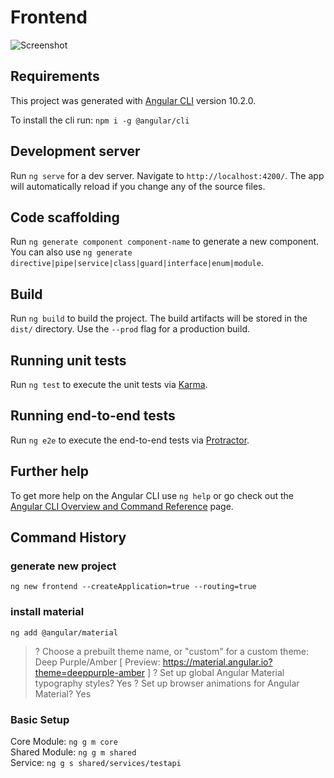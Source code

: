 # Frontend

![Screenshot](https://user-images.githubusercontent.com/2607973/114623761-00692500-9cb0-11eb-80fe-02b022712a77.png)

## Requirements

This project was generated with [Angular CLI](https://github.com/angular/angular-cli) version 10.2.0.  

To install the cli run: `npm i -g @angular/cli`

## Development server

Run `ng serve` for a dev server. Navigate to `http://localhost:4200/`. The app will automatically reload if you change any of the source files.

## Code scaffolding

Run `ng generate component component-name` to generate a new component. You can also use `ng generate directive|pipe|service|class|guard|interface|enum|module`.

## Build

Run `ng build` to build the project. The build artifacts will be stored in the `dist/` directory. Use the `--prod` flag for a production build.

## Running unit tests

Run `ng test` to execute the unit tests via [Karma](https://karma-runner.github.io).

## Running end-to-end tests

Run `ng e2e` to execute the end-to-end tests via [Protractor](http://www.protractortest.org/).

## Further help

To get more help on the Angular CLI use `ng help` or go check out the [Angular CLI Overview and Command Reference](https://angular.io/cli) page.

## Command History

### generate new project

 `ng new frontend --createApplication=true --routing=true`

### install material

`ng add @angular/material`

> ? Choose a prebuilt theme name, or "custom" for a custom theme: Deep Purple/Amber  [ Preview: https://material.angular.io?theme=deeppurple-amber ]
> ? Set up global Angular Material typography styles? Yes
> ? Set up browser animations for Angular Material? Yes

### Basic Setup

Core Module: `ng g m core`  
Shared Module: `ng g m shared`    
Service: `ng g s shared/services/testapi`  


